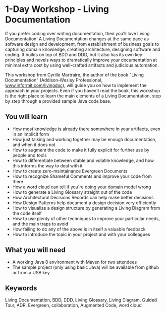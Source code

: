 # 1-Day Workshop - Living Documentation

If you prefer coding over writing documentation, then you’ll love Living Documentation! A Living Documentation changes at the same pace as software design and development, from establishment of business goals to capturing domain knowledge, creating architecture, designing software and coding. It builds on top of BDD and DDD, but it also has its own key principles and novels ways to dramatically improve your documentation at minimal extra cost by using well-crafted artifacts and judicious automation. 

This workshop from Cyrille Martraire, the author of the book "Living Documentation" (Addison-Wesley Professional, www.informit.com/livingdoc), will guide you on how to implement the approach in your projects. Even if you haven't read the book, this workshop is the right place to learn the main elements of a Living Documentation, step by step through a provided sample Java code base.

## You will learn

- How most knowledge is already there somewhere in your artifacts, even in an implicit form
- How just talking and working together may be enough documentation, and when it does not
- How to augment the code to make it fully explicit for further use by people and tools
- How to differentiate between stable and volatile knowledge, and how this informs the way to deal with it
- How to create zero-maintainance Evergreen Documents
- How to recognize Shameful Comments and improve your code from there
- How a word cloud can tell if you're doing your domain model wrong
- How to generate a Living Glossary straight out of the code
- How Architectural Decisions Records can help make better decisions
- How Design Patterns help document a design decision very efficiently
- How to visualize a design structure by generating a Living Diagram from the code itself
- How to use plenty of other techniques to improve your particular needs, and the main traps to avoid
- How failing to do any of the above is in itself a valuable feedback
- How to introduce the topic in your project and with your colleagues

## What you will need

- A working Java 8 environment with Maven for two attendees
- The sample project (only using basic Java) will be available from github or from a USB key

## Keywords
Living Documentation, BDD, DDD, Living Glossary, Living Diagram, Guided Tour, ADR, Evergreen, collaboration, Augmented Code, word cloud
